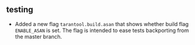 ## testing

* Added a new flag `tarantool.build.asan` that shows whether build
  flag `ENABLE_ASAN` is set. The flag is intended to ease tests
  backporting from the master branch.
